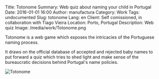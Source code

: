 Title: Totonome
Summary: Web quiz about naming your child in Portugal
Date: 2016-01-01 16:00
Author: manufactura
Category: Work
Tags: undocumented
Slug: totonome
Lang: en
Client: Self comissioned, in collaboration with Tiago Vieira
Location: Porto, Portugal
Description: Web quiz
Image: /media/work/Totonome.png


Totonome is a web game which exposes the intricacies of the Portuguese naming process. 

It draws on the official database of accepted and rejected baby names to put
forward a quiz which tries to shed light and make sense of the bureaucratic
decisions behind Portugal's name policies.

![Totonome]({filename}/media/work/Totonome.png)
